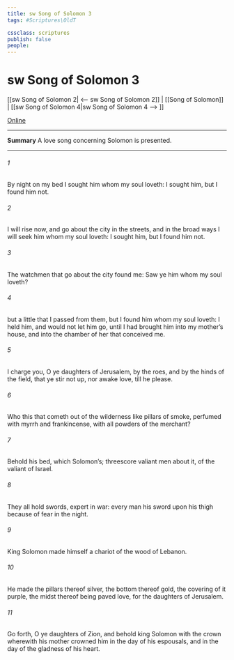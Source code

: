 ```yaml
---
title: sw Song of Solomon 3
tags: #Scriptures\OldT

cssclass: scriptures
publish: false
people:
---
```


# sw Song of Solomon 3
[[sw Song of Solomon 2| <-- sw Song of Solomon 2]] | [[Song of Solomon]] | [[sw Song of Solomon 4|sw Song of Solomon 4 --> ]]

[Online](https://churchofjesuschrist.org/study/scriptures/ot/song/3?lang=eng)

---
__Summary__
A love song concerning Solomon is presented.

---
###### 1 
By night on my bed I sought him whom my soul loveth: I sought him, but I found him not.

###### 2 
I will rise now, and go about the city in the streets, and in the broad ways I will seek him whom my soul loveth: I sought him, but I found him not.

###### 3 
The watchmen that go about the city found me:  Saw ye him whom my soul loveth?

###### 4 
 but a little that I passed from them, but I found him whom my soul loveth: I held him, and would not let him go, until I had brought him into my mother’s house, and into the chamber of her that conceived me.

###### 5 
I charge you, O ye daughters of Jerusalem, by the roes, and by the hinds of the field, that ye stir not up, nor awake  love, till he please.

###### 6 
Who  this that cometh out of the wilderness like pillars of smoke, perfumed with myrrh and frankincense, with all powders of the merchant?

###### 7 
Behold his bed, which  Solomon’s; threescore valiant men  about it, of the valiant of Israel.

###### 8 
They all hold swords,  expert in war: every man  his sword upon his thigh because of fear in the night.

###### 9 
King Solomon made himself a chariot of the wood of Lebanon.

###### 10 
He made the pillars thereof  silver, the bottom thereof  gold, the covering of it  purple, the midst thereof being paved  love, for the daughters of Jerusalem.

###### 11 
Go forth, O ye daughters of Zion, and behold king Solomon with the crown wherewith his mother crowned him in the day of his espousals, and in the day of the gladness of his heart.

